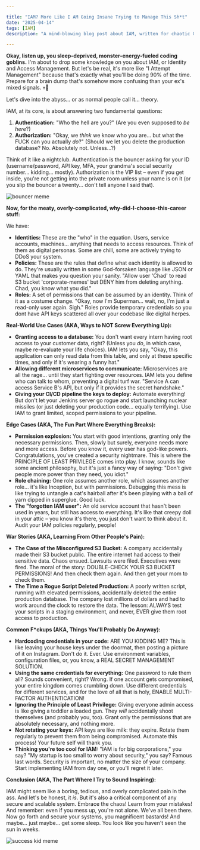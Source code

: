 ```yaml
---

title: "IAM? More Like I AM Going Insane Trying to Manage This Sh*t"
date: "2025-04-14"
tags: [IAM]
description: "A mind-blowing blog post about IAM, written for chaotic Gen Z engineers who'd rather be doomscrolling."

---
```


**Okay, listen up, you sleep-deprived, monster-energy-fueled coding goblins.** I'm about to drop some knowledge on you about IAM, or Identity and Access Management. But let's be real, it's more like "I Attempt Management" because that's exactly what you'll be doing 90% of the time. Prepare for a brain dump that's somehow more confusing than your ex's mixed signals. 💀🙏

Let's dive into the abyss... or as normal people call it... theory.

IAM, at its core, is about answering two fundamental questions:

1.  **Authentication:** "Who the hell are you?" (Are you even supposed to *be here*?)
2.  **Authorization:** "Okay, we *think* we know who you are... but what the FUCK can you actually *do*?" (Should we let you delete the production database? No. Absolutely not. Unless...?)

Think of it like a nightclub. Authentication is the bouncer asking for your ID (username/password, API key, MFA, your grandma's social security number… kidding… mostly). Authorization is the VIP list – even if you get inside, you're not getting into the private room unless your name is on it (or you slip the bouncer a twenty... don't tell anyone I said that).

![bouncer meme](https://i.kym-cdn.com/photos/images/newsfeed/001/475/769/898.jpg)

**Now, for the meaty, overly-complicated, why-did-I-choose-this-career stuff:**

We have:

*   **Identities:** These are the "who" in the equation. Users, service accounts, machines... anything that needs to access resources. Think of them as digital personas. Some are chill, some are actively trying to DDoS your system.
*   **Policies:** These are the rules that define what each identity is allowed to do. They're usually written in some God-forsaken language like JSON or YAML that makes you question your sanity. "Allow user 'Chad' to read S3 bucket 'corporate-memes' but DENY him from deleting anything. Chad, you know what you did."
*   **Roles:** A set of permissions that can be assumed by an identity. Think of it as a costume change. "Okay, now I'm Superman... wait, no, I'm just a read-only user again. Sigh." Roles provide temporary credentials so you dont have API keys scattered all over your codebase like digital herpes.

**Real-World Use Cases (AKA, Ways to NOT Screw Everything Up):**

*   **Granting access to a database:** You don't want every intern having root access to your customer data, right? (Unless you *do*, in which case, maybe re-evaluate your life choices). IAM lets you say, "Okay, this application can only read data from this table, and only at these specific times, and only if it's wearing a funny hat."
*   **Allowing different microservices to communicate:** Microservices are all the rage… until they start fighting over resources. IAM lets you define who can talk to whom, preventing a digital turf war. "Service A can access Service B's API, but only if it provides the secret handshake."
*   **Giving your CI/CD pipeline the keys to deploy:** Automate everything! But don't let your Jenkins server go rogue and start launching nuclear missiles (or just deleting your production code… equally terrifying). Use IAM to grant limited, scoped permissions to your pipeline.

**Edge Cases (AKA, The Fun Part Where Everything Breaks):**

*   **Permission explosion:** You start with good intentions, granting only the necessary permissions. Then, slowly but surely, everyone needs more and more access. Before you know it, every user has god-like powers. Congratulations, you've created a security nightmare. This is where the PRINCIPLE OF LEAST PRIVILEGE comes into play. I know, sounds like some ancient philosophy, but it's just a fancy way of saying: "Don't give people more power than they need, you idiot."
*   **Role chaining:** One role assumes another role, which assumes another role… it's like Inception, but with permissions. Debugging this mess is like trying to untangle a cat's hairball after it's been playing with a ball of yarn dipped in superglue. Good luck.
*   **The "forgotten IAM user":** An old service account that hasn't been used in years, but still has access to everything. It's like that creepy doll in your attic – you know it's there, you just don't want to think about it. Audit your IAM policies regularly, people!

**War Stories (AKA, Learning From Other People's Pain):**

*   **The Case of the Misconfigured S3 Bucket:** A company accidentally made their S3 bucket public. The entire internet had access to their sensitive data. Chaos ensued. Lawsuits were filed. Executives were fired. The moral of the story: DOUBLE-CHECK YOUR S3 BUCKET PERMISSIONS! And then check them again. And then get your mom to check them.
*   **The Time a Rogue Script Deleted Production:** A poorly written script, running with elevated permissions, accidentally deleted the entire production database. The company lost millions of dollars and had to work around the clock to restore the data. The lesson: ALWAYS test your scripts in a staging environment, and never, EVER give them root access to production.

**Common F\*ckups (AKA, Things You'll Probably Do Anyway):**

*   **Hardcoding credentials in your code:** ARE YOU KIDDING ME? This is like leaving your house keys under the doormat, then posting a picture of it on Instagram. Don't do it. Ever. Use environment variables, configuration files, or, you know, a REAL SECRET MANAGEMENT SOLUTION.
*   **Using the same credentials for everything:** One password to rule them all? Sounds convenient, right? Wrong. If one account gets compromised, your entire kingdom comes crumbling down. Use different credentials for different services, and for the love of all that is holy, ENABLE MULTI-FACTOR AUTHENTICATION!
*   **Ignoring the Principle of Least Privilege:** Giving everyone admin access is like giving a toddler a loaded gun. They *will* accidentally shoot themselves (and probably you, too). Grant only the permissions that are absolutely necessary, and nothing more.
*   **Not rotating your keys:** API keys are like milk: they expire. Rotate them regularly to prevent them from being compromised. Automate this process! Your future self will thank you.
*   **Thinking you're too cool for IAM:** "IAM is for big corporations," you say? "My startup is too small to worry about security," you say? Famous last words. Security is important, no matter the size of your company. Start implementing IAM from day one, or you'll regret it later.

**Conclusion (AKA, The Part Where I Try to Sound Inspiring):**

IAM might seem like a boring, tedious, and overly complicated pain in the ass. And let's be honest, it *is*. But it's also a critical component of any secure and scalable system. Embrace the chaos! Learn from your mistakes! And remember: even if you mess up, you're not alone. We've all been there. Now go forth and secure your systems, you magnificent bastards! And maybe… just maybe… get some sleep. You look like you haven't seen the sun in weeks.

![success kid meme](https://i.kym-cdn.com/photos/images/newsfeed/000/154/576/success_kid.jpg)
